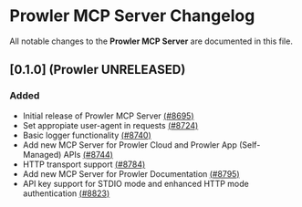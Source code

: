 # Prowler MCP Server Changelog

All notable changes to the **Prowler MCP Server** are documented in this file.

## [0.1.0] (Prowler UNRELEASED)

### Added
- Initial release of Prowler MCP Server [(#8695)](https://github.com/prowler-cloud/prowler/pull/8695)
- Set appropiate user-agent in requests [(#8724)](https://github.com/prowler-cloud/prowler/pull/8724)
- Basic logger functionality [(#8740)](https://github.com/prowler-cloud/prowler/pull/8740)
- Add new MCP Server for Prowler Cloud and Prowler App (Self-Managed) APIs [(#8744)](https://github.com/prowler-cloud/prowler/pull/8744)
- HTTP transport support [(#8784)](https://github.com/prowler-cloud/prowler/pull/8784)
- Add new MCP Server for Prowler Documentation [(#8795)](https://github.com/prowler-cloud/prowler/pull/8795)
- API key support for STDIO mode and enhanced HTTP mode authentication [(#8823)](https://github.com/prowler-cloud/prowler/pull/8823)
